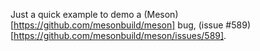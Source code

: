 Just a quick example to demo a (Meson)[https://github.com/mesonbuild/meson]
bug, (issue #589)[https://github.com/mesonbuild/meson/issues/589].

